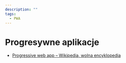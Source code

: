 ```yaml
---
description: ""
tags:
  - PWA
---
```


# Progresywne aplikacje

- [Progressive web app – Wikipedia, wolna encyklopedia](https://pl.wikipedia.org/wiki/Progressive_web_app)
